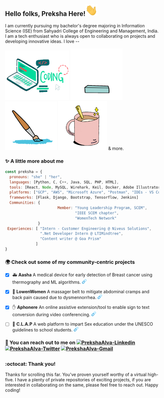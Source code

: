 ## Hello folks, Preksha Here!<img src="https://raw.githubusercontent.com/prekshapalva/prekshapalva/master/wave.gif" width=40>
I am currently pursuing my bachelor's degree majoring in Information Science (ISE) from Sahyadri College of Engineering and Management, India. I am a tech enthusiast who is always open to collaborating on projects and developing innovative ideas. I love --

<img src="https://raw.githubusercontent.com/prekshapalva/prekshapalva/master/code.gif" width=210> <img src="https://raw.githubusercontent.com/prekshapalva/prekshapalva/master/reading2.gif" width=170> <img src="https://raw.githubusercontent.com/prekshapalva/prekshapalva/master/todraw.gif" width=170> <img src="https://raw.githubusercontent.com/prekshapalva/prekshapalva/master/coffee.gif" width=160> & more.

### :sparkles: A little more about me
```javascript
const preksha = {
  pronouns: "she" | "her",
  languages: [Python, C, C++, Java, SQL, PHP, HTML],
  tools: [React, Node, MySQL, Wirehark, Keil, Docker, Adobe Illustrator, Adobe XD, Figma and Canva ],
  platforms: ["GCP", "AWS", "Microsoft Azure", "Postman", "IDEs - VS Code, Pycharm, Android Studio and Colab"],
  frameworks: [Flask, Django, Bootstrap, Tensorflow, Jenkins]
  Communities: {
                        Member: "Young Leadership Program, SCEM",
                                "IEEE SCEM chapter",
                                "WomenTech Network"
               }
 Experiences: [ "Intern - Customer Engineering @ Niveus Solutions",
                ".Net Developer Intern @ LTIMindtree",
                "Content writer @ Goa Prism"
              ]
}

```
### :earth_africa: Check out some of my community-centric projects  
- [x] :ambulance: **Aasha** A medical device for early detection of Breast cancer using thermography and ML algorithms. <a href="https://sites.google.com/view/detection-of-breast-cancer/home?authuser=0"><img src="https://raw.githubusercontent.com/prekshapalva/prekshapalva/master/link.png" alt="Aasha" width="15px"></a>
- [x] :woman: **LowenWomen** A massager belt to mitigate abdominal cramps and back pain caused due to dysmennorrhea. <a href="https://sites.google.com/view/lowenwomen/home"><img src="https://raw.githubusercontent.com/prekshapalva/prekshapalva/master/link.png" alt="LowenWomen" width="15px"></a>
- [x] :hand: **Aphonere** An online assistive extension/tool to enable sign to text conversion during video conferencing. <a href="https://github.com/prekshapalva/Aphonere"><img src="https://raw.githubusercontent.com/prekshapalva/prekshapalva/master/link.png" alt="Aphonere" width="15px"></a>
- [ ] :restroom: **C.L.A.P** A web platform to impart Sex education under the UNESCO guidelines to school students. <a href="https://sites.google.com/view/clapedtech/home"><img src="https://raw.githubusercontent.com/prekshapalva/prekshapalva/master/link.png" alt="CLAP" width="15px"></a>


### 👀 You can reach out to me on    <a href="https://www.linkedin.com/in/preksha-p-alva" target="blank"><img src="https://img.shields.io/badge/LinkedIn-0077B5?style=for-the-badge&logo=linkedin&logoColor=white" alt="PrekshaAlva-Linkedin" /></a>  <a href="https://twitter.com/PrekshaAlva" target="blank"><img src="https://img.shields.io/badge/Twitter-1DA1F2?style=for-the-badge&logo=twitter&logoColor=white" alt="PrekshaAlva-Twitter" /></a>  <a href="mailto:alvapreksha19@gmail.com" target="blank"><img src="https://img.shields.io/badge/Gmail-c14438?style=for-the-badge&logo=gmail&logoColor=white" alt="PrekshaAlva-Gmail" /></a> 

<!-- <a href="https://leetcode.com/.../" target="blank"><img src="https://img.shields.io/badge/-LeetCode-FFA116?style=for-the-badge&logo=LeetCode&logoColor=black" alt="PrekshaAlva-Leetcode" /></a>
<a href="https://hackerrank.com/.../" target="blank"><img src="https://img.shields.io/badge/-Hakerrank-green?style=for-the-badge&logo=Hackerrank&logoColor=black" alt="PrekshaAlva-Hakerrank" /></a>
<a href="https://www.cloudskillsboost.google/public_profiles/137d0387-aac2-4ce2-ba86-7f9a318f632e" target="blank"><img src="https://img.shields.io/badge/Qwiklabs-orange?style=for-the-badge&logo=Qwiklabs" alt="PrekshaAlva-Qwiklabs" /></a>
<a href="https://auth.geeksforgeeks.org/user/.../" target="blank"><img src="https://img.shields.io/badge/GeeksforGeeks-brightgreen?style=for-the-badge&logo=GeeksforGeeks" alt="PrekshaAlva-GFG" /></a>  -->
 
##

### :octocat: Thank you!
Thanks for scrolling this far. You've proven yourself worthy of a virtual high-five. I have a plenty of private repositories of exciting projects, if you are interested in collaborating on the same, please feel free to reach out. Happy coding! 
<!-- <a href="https://github.com/prekshapalva/Air-Canvas.git">
  <img align="center" src="..." />
</a>
<a href="https://github.com/prekshapalva/Aasha-Web-App.git">
  <img align="center" src="..." />
</a>
<a href="https://github.com/prekshapalva/LZW-Algorithm.git">
  <img align="center" src="..." />
</a> 

<img src="https://raw.githubusercontent.com/prekshapalva/prekshapalva/master/thankyou.gif" width=120> -->
